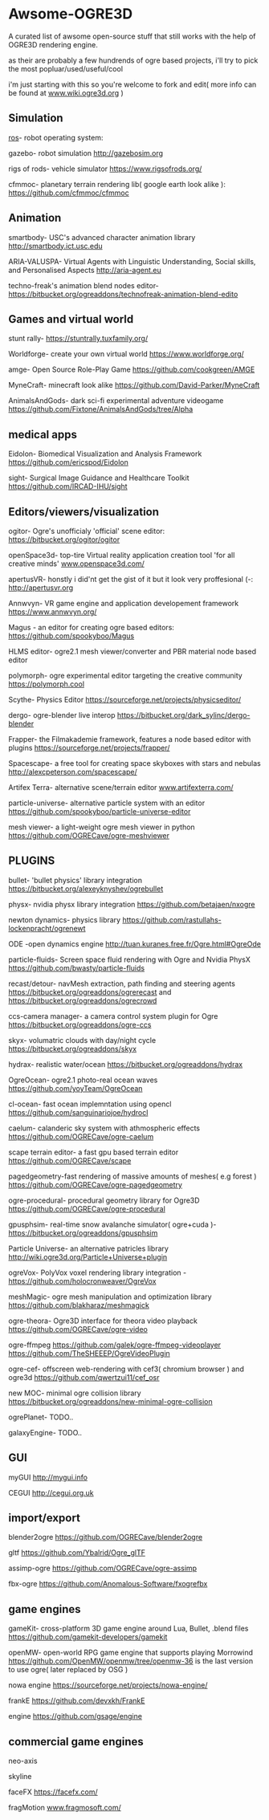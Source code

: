 # Awsome-OGRE3D
A curated list of awsome open-source stuff that still works with the help of OGRE3D rendering engine.

as their are probably a few hundrends of ogre based projects, i'll try to pick the most popluar/used/useful/cool

i'm just starting with this so you're welcome to fork and edit( more info can be found at www.wiki.ogre3d.org )

Simulation
----------------------
[ros](http://www.ros.org)- robot operating system: 

gazebo- robot simulation http://gazebosim.org

rigs of rods- vehicle simulator https://www.rigsofrods.org/

cfmmoc- planetary terrain rendering lib( google earth look alike ): https://github.com/cfmmoc/cfmmoc


Animation
--------------------------
smartbody- USC's advanced character animation library http://smartbody.ict.usc.edu

ARIA-VALUSPA- Virtual Agents with Linguistic Understanding, Social skills, and Personalised Aspects http://aria-agent.eu

techno-freak's animation blend nodes editor-https://bitbucket.org/ogreaddons/technofreak-animation-blend-edito


Games and virtual world
-----------------------------
stunt rally- https://stuntrally.tuxfamily.org/

Worldforge- create your own virtual world https://www.worldforge.org/

amge- Open Source Role-Play Game https://github.com/cookgreen/AMGE

MyneCraft- minecraft look alike https://github.com/David-Parker/MyneCraft

AnimalsAndGods- dark sci-fi experimental adventure videogame https://github.com/Fixtone/AnimalsAndGods/tree/Alpha

medical apps
--------------------------------------------------
Eidolon- Biomedical Visualization and Analysis Framework https://github.com/ericspod/Eidolon

sight- Surgical Image Guidance and Healthcare Toolkit https://github.com/IRCAD-IHU/sight

Editors/viewers/visualization
------------------------------
ogitor- Ogre's unofficialy 'official' scene editor: https://bitbucket.org/ogitor/ogitor 

openSpace3d- top-tire Virtual reality application creation tool 'for all creative minds' www.openspace3d.com/

apertusVR- honstly i did'nt get the gist of it but it look very proffesional (-: http://apertusvr.org

Annwvyn- VR game engine and application developement framework https://www.annwvyn.org/

Magus - an editor for creating ogre based editors: https://github.com/spookyboo/Magus

HLMS editor- ogre2.1 mesh viewer/converter and PBR material node based editor

polymorph- ogre experimental editor targeting the creative community https://polymorph.cool

Scythe- Physics Editor https://sourceforge.net/projects/physicseditor/

dergo- ogre-blender live interop https://bitbucket.org/dark_sylinc/dergo-blender

Frapper- the Filmakademie framework, features a node based editor with plugins https://sourceforge.net/projects/frapper/

Spacescape- a free tool for creating space skyboxes with stars and nebulas http://alexcpeterson.com/spacescape/

Artifex Terra- alternative scene/terrain editor www.artifexterra.com/

particle-universe- alternative particle system with an editor https://github.com/spookyboo/particle-universe-editor

mesh viewer- a light-weight ogre mesh viewer in python https://github.com/OGRECave/ogre-meshviewer



PLUGINS
------------------------------
bullet- 'bullet physics' library integration https://bitbucket.org/alexeyknyshev/ogrebullet

physx- nvidia physx library integration https://github.com/betajaen/nxogre

newton dynamics- physics library https://github.com/rastullahs-lockenpracht/ogrenewt

ODE -open dynamics engine http://tuan.kuranes.free.fr/Ogre.html#OgreOde

particle-fluids- Screen space fluid rendering with Ogre and Nvidia PhysX https://github.com/bwasty/particle-fluids

recast/detour- navMesh extraction, path finding and steering agents https://bitbucket.org/ogreaddons/ogrerecast and https://bitbucket.org/ogreaddons/ogrecrowd

ccs-camera manager- a camera control system plugin for Ogre https://bitbucket.org/ogreaddons/ogre-ccs

skyx- volumatric clouds with day/night cycle https://bitbucket.org/ogreaddons/skyx

hydrax- realistic water/ocean https://bitbucket.org/ogreaddons/hydrax

OgreOcean- ogre2.1 photo-real ocean waves https://github.com/yoyTeam/OgreOcean

cl-ocean- fast ocean implemntation using opencl https://github.com/sanguinariojoe/hydrocl

caelum- calanderic sky system with athmospheric effects https://github.com/OGRECave/ogre-caelum

scape terrain editor- a fast gpu based terrain editor https://github.com/OGRECave/scape

pagedgeometry-fast rendering of massive amounts of meshes( e.g forest ) https://github.com/OGRECave/ogre-pagedgeometry

ogre-procedural-  procedural geometry library for Ogre3D https://github.com/OGRECave/ogre-procedural

gpusphsim- real-time snow avalanche simulator( ogre+cuda )- https://bitbucket.org/ogreaddons/gpusphsim

Particle Universe- an alternative patricles library http://wiki.ogre3d.org/Particle+Universe+plugin

ogreVox- PolyVox voxel rendering library integration - https://github.com/holocronweaver/OgreVox

meshMagic- ogre mesh manipulation and optimization library https://github.com/blakharaz/meshmagick

ogre-theora- Ogre3D interface for theora video playback https://github.com/OGRECave/ogre-video

ogre-ffmpeg https://github.com/galek/ogre-ffmpeg-videoplayer https://github.com/TheSHEEEP/OgreVideoPlugin

ogre-cef-  offscreen web-rendering with cef3( chromium browser ) and ogre3d https://github.com/qwertzui11/cef_osr

new MOC- minimal ogre collision library https://bitbucket.org/ogreaddons/new-minimal-ogre-collision

ogrePlanet- TODO..

galaxyEngine- TODO..

GUI
---------------------
myGUI http://mygui.info

CEGUI http://cegui.org.uk

import/export
-----------------------
blender2ogre https://github.com/OGRECave/blender2ogre

gltf https://github.com/Ybalrid/Ogre_glTF

assimp-ogre https://github.com/OGRECave/ogre-assimp

fbx-ogre https://github.com/Anomalous-Software/fxogrefbx

game engines
-------------------------------
gameKit- cross-platform 3D game engine around Lua, Bullet, .blend files https://github.com/gamekit-developers/gamekit

openMW- open-world RPG game engine that supports playing Morrowind
https://github.com/OpenMW/openmw/tree/openmw-36 is the last version to use ogre( later replaced by OSG )

nowa engine https://sourceforge.net/projects/nowa-engine/

frankE https://github.com/devxkh/FrankE

engine https://github.com/gsage/engine


commercial game engines
----------------------------------------------------------
neo-axis

skyline

faceFX https://facefx.com/

fragMotion www.fragmosoft.com/





